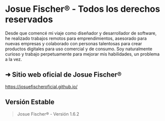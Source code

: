# Josue Fischer® - Todos los derechos reservados
Desde que comencé mi viaje como diseñador y desarrollador de software, he realizado trabajos remotos para emprendimientos, asesorado para nuevas empresas y colaborado con personas talentosas para crear productos digitales para uso comercial y de consumo. Soy naturalmente curioso y trabajo perpetuamente para mejorar mis habilidades, un problema a la vez.

## ➜ Sitio web oficial de Josue Fischer®
https://josuefischeroficial.github.io/

## Versión Estable
> Josue Fischer® - Versión 1.6.2